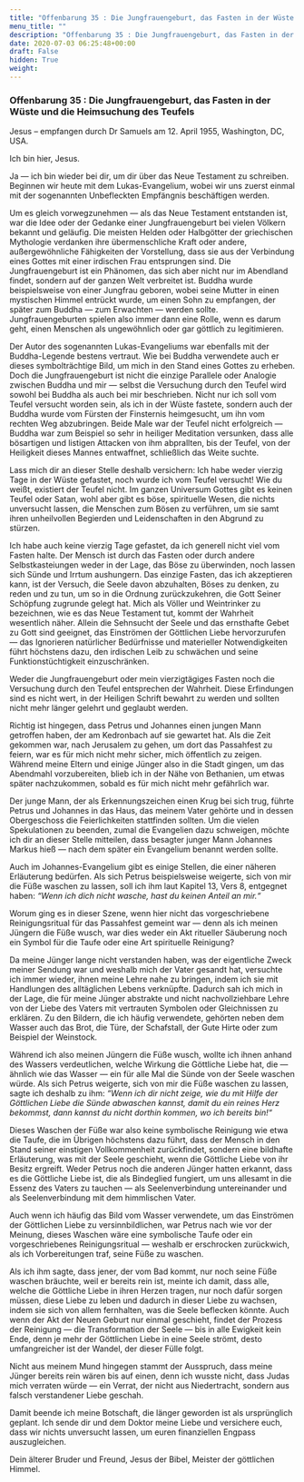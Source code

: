 ```yaml
---
title: "Offenbarung 35 : Die Jungfrauengeburt, das Fasten in der Wüste und die Heimsuchung des Teufels"
menu_title: ""
description: "Offenbarung 35 : Die Jungfrauengeburt, das Fasten in der Wüste und die Heimsuchung des Teufels"
date: 2020-07-03 06:25:48+00:00
draft: False
hidden: True
weight:
---
```

### Offenbarung 35 : Die Jungfrauengeburt, das Fasten in der Wüste und die Heimsuchung des Teufels

Jesus – empfangen durch Dr Samuels am 12. April 1955, Washington, DC, USA.

Ich bin hier, Jesus.

Ja — ich bin wieder bei dir, um dir über das Neue Testament zu schreiben. Beginnen wir heute mit dem Lukas-Evangelium, wobei wir uns zuerst einmal mit der sogenannten Unbefleckten Empfängnis beschäftigen werden.  

Um es gleich vorwegzunehmen — als das Neue Testament entstanden ist, war die Idee oder der Gedanke einer Jungfrauengeburt bei vielen Völkern bekannt und geläufig. Die meisten Helden oder Halbgötter der griechischen Mythologie verdanken ihre übermenschliche Kraft oder andere, außergewöhnliche Fähigkeiten der Vorstellung, dass sie aus der Verbindung eines Gottes mit einer irdischen Frau entsprungen sind. Die Jungfrauengeburt ist ein Phänomen, das sich aber nicht nur im Abendland findet, sondern auf der ganzen Welt verbreitet ist. Buddha wurde beispielsweise von einer Jungfrau geboren, wobei seine Mutter in einen mystischen Himmel entrückt wurde, um einen Sohn zu empfangen, der später zum Buddha — zum Erwachten — werden sollte. Jungfrauengeburten spielen also immer dann eine Rolle, wenn es darum geht, einen Menschen als ungewöhnlich oder gar göttlich zu legitimieren.

Der Autor des sogenannten Lukas-Evangeliums war ebenfalls mit der Buddha-Legende bestens vertraut. Wie bei Buddha verwendete auch er dieses symbolträchtige Bild, um mich in den Stand eines Gottes zu erheben. Doch die Jungfrauengeburt ist nicht die einzige Parallele oder Analogie zwischen Buddha und mir — selbst die Versuchung durch den Teufel wird sowohl bei Buddha als auch bei mir beschrieben. Nicht nur ich soll vom Teufel versucht worden sein, als ich in der Wüste fastete, sondern auch der Buddha wurde vom Fürsten der Finsternis heimgesucht, um ihn vom rechten Weg abzubringen. Beide Male war der Teufel nicht erfolgreich — Buddha war zum Beispiel so sehr in heiliger Meditation versunken, dass alle bösartigen und listigen Attacken von ihm abprallten, bis der Teufel, von der Heiligkeit dieses Mannes entwaffnet, schließlich das Weite suchte.

Lass mich dir an dieser Stelle deshalb versichern: Ich habe weder vierzig Tage in der Wüste gefastet, noch wurde ich vom Teufel versucht! Wie du weißt, existiert der Teufel nicht. Im ganzen Universum Gottes gibt es keinen Teufel oder Satan, wohl aber gibt es böse, spirituelle Wesen, die nichts unversucht lassen, die Menschen zum Bösen zu verführen, um sie samt ihren unheilvollen Begierden und Leidenschaften in den Abgrund zu stürzen.  

Ich habe auch keine vierzig Tage gefastet, da ich generell nicht viel vom Fasten halte. Der Mensch ist durch das Fasten oder durch andere Selbstkasteiungen weder in der Lage, das Böse zu überwinden, noch lassen sich Sünde und Irrtum aushungern. Das einzige Fasten, das ich akzeptieren kann, ist der Versuch, die Seele davon abzuhalten, Böses zu denken, zu reden und zu tun, um so in die Ordnung zurückzukehren, die Gott Seiner Schöpfung zugrunde gelegt hat. Mich als Völler und Weintrinker zu bezeichnen, wie es das Neue Testament tut, kommt der Wahrheit wesentlich näher. Allein die Sehnsucht der Seele und das ernsthafte Gebet zu Gott sind geeignet, das Einströmen der Göttlichen Liebe hervorzurufen — das Ignorieren natürlicher Bedürfnisse und materieller Notwendigkeiten führt höchstens dazu, den irdischen Leib zu schwächen und seine Funktionstüchtigkeit einzuschränken.

Weder die Jungfrauengeburt oder mein vierzigtägiges Fasten noch die Versuchung durch den Teufel entsprechen der Wahrheit. Diese Erfindungen sind es nicht wert, in der Heiligen Schrift bewahrt zu werden und sollten nicht mehr länger gelehrt und geglaubt werden.

Richtig ist hingegen, dass Petrus und Johannes einen jungen Mann getroffen haben, der am Kedronbach auf sie gewartet hat. Als die Zeit gekommen war, nach Jerusalem zu gehen, um dort das Passahfest zu feiern, war es für mich nicht mehr sicher, mich öffentlich zu zeigen. Während meine Eltern und einige Jünger also in die Stadt gingen, um das Abendmahl vorzubereiten, blieb ich in der Nähe von Bethanien, um etwas später nachzukommen, sobald es für mich nicht mehr gefährlich war.

Der junge Mann, der als Erkennungszeichen einen Krug bei sich trug, führte Petrus und Johannes in das Haus, das meinem Vater gehörte und in dessen Obergeschoss die Feierlichkeiten stattfinden sollten. Um die vielen Spekulationen zu beenden, zumal die Evangelien dazu schweigen, möchte ich dir an dieser Stelle mitteilen, dass besagter junger Mann Johannes Markus hieß — nach dem später ein Evangelium benannt werden sollte.

Auch im Johannes-Evangelium gibt es einige Stellen, die einer näheren Erläuterung bedürfen. Als sich Petrus beispielsweise weigerte, sich von mir die Füße waschen zu lassen, soll ich ihm laut Kapitel 13, Vers 8, entgegnet haben: *“Wenn ich dich nicht wasche, hast du keinen Anteil an mir.“*

Worum ging es in dieser Szene, wenn hier nicht das vorgeschriebene Reinigungsritual für das Passahfest gemeint war — denn als ich meinen Jüngern die Füße wusch, war dies weder ein Akt ritueller Säuberung noch ein Symbol für die Taufe oder eine Art spirituelle Reinigung?

Da meine Jünger lange nicht verstanden haben, was der eigentliche Zweck meiner Sendung war und weshalb mich der Vater gesandt hat, versuchte ich immer wieder, ihnen meine Lehre nahe zu bringen, indem ich sie mit Handlungen des alltäglichen Lebens verknüpfte. Dadurch sah ich mich in der Lage, die für meine Jünger abstrakte und nicht nachvollziehbare Lehre von der Liebe des Vaters mit vertrauten Symbolen oder Gleichnissen zu erklären. Zu den Bildern, die ich häufig verwendete, gehörten neben dem Wasser auch das Brot, die Türe, der Schafstall, der Gute Hirte oder zum Beispiel der Weinstock.

Während ich also meinen Jüngern die Füße wusch, wollte ich ihnen anhand des Wassers verdeutlichen, welche Wirkung die Göttliche Liebe hat, die — ähnlich wie das Wasser — ein für alle Mal die Sünde von der Seele waschen würde. Als sich Petrus weigerte, sich von mir die Füße waschen zu lassen, sagte ich deshalb zu ihm: *“Wenn ich dir nicht zeige, wie du mit Hilfe der Göttlichen Liebe die Sünde abwaschen kannst, damit du ein reines Herz bekommst, dann kannst du nicht dorthin kommen, wo ich bereits bin!“*  

Dieses Waschen der Füße war also keine symbolische Reinigung wie etwa die Taufe, die im Übrigen höchstens dazu führt, dass der Mensch in den Stand seiner einstigen Vollkommenheit zurückfindet, sondern eine bildhafte Erläuterung, was mit der Seele geschieht, wenn die Göttliche Liebe von ihr Besitz ergreift. Weder Petrus noch die anderen Jünger hatten erkannt, dass es die Göttliche Liebe ist, die als Bindeglied fungiert, um uns allesamt in die Essenz des Vaters zu tauchen — als Seelenverbindung untereinander und als Seelenverbindung mit dem himmlischen Vater.  

Auch wenn ich häufig das Bild vom Wasser verwendete, um das Einströmen der Göttlichen Liebe zu versinnbildlichen, war Petrus nach wie vor der Meinung, dieses Waschen wäre eine symbolische Taufe oder ein vorgeschriebenes Reinigungsritual — weshalb er erschrocken zurückwich, als ich Vorbereitungen traf, seine Füße zu waschen.  

Als ich ihm sagte, dass jener, der vom Bad kommt, nur noch seine Füße waschen bräuchte, weil er bereits rein ist, meinte ich damit, dass alle, welche die Göttliche Liebe in ihren Herzen tragen, nur noch dafür sorgen müssen, diese Liebe zu leben und dadurch in dieser Liebe zu wachsen, indem sie sich von allem fernhalten, was die Seele beflecken könnte. Auch wenn der Akt der Neuen Geburt nur einmal geschieht, findet der Prozess der Reinigung — die Transformation der Seele — bis in alle Ewigkeit kein Ende, denn je mehr der Göttlichen Liebe in eine Seele strömt, desto umfangreicher ist der Wandel, der dieser Fülle folgt.

Nicht aus meinem Mund hingegen stammt der Ausspruch, dass meine Jünger bereits rein wären bis auf einen, denn ich wusste nicht, dass Judas mich verraten würde — ein Verrat, der nicht aus Niedertracht, sondern aus falsch verstandener Liebe geschah.

Damit beende ich meine Botschaft, die länger geworden ist als ursprünglich geplant. Ich sende dir und dem Doktor meine Liebe und versichere euch, dass wir nichts unversucht lassen, um euren finanziellen Engpass auszugleichen.

Dein älterer Bruder und Freund, Jesus der Bibel, Meister der göttlichen Himmel.

